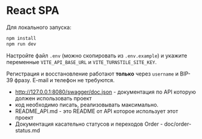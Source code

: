 # React SPA

Для локального запуска:

```bash
npm install
npm run dev
```

Настройте файл `.env` (можно скопировать из `.env.example`) и укажите переменные `VITE_API_BASE_URL` и `VITE_TURNSTILE_SITE_KEY`.

Регистрация и восстановление работают **только** через `username` и BIP-39 фразу. E-mail и телефон не требуются.

 
- http://127.0.0.1:8080/swagger/doc.json - документация по API которую должен использовать проект
- код необходимо писать, реализовывать максимально.
- README_API.md - это README от API которое использует этот проект
- Документация касательно статусов и переходов Order - doc/order-status.md

